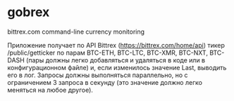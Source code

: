 # gobrex
bittrex.com command-line currency monitoring

Приложение получает по API Bittrex (https://bittrex.com/home/api) тикер /public/getticker по парам BTC-ETH, BTC-LTC, BTC-XMR, BTC-NXT, BTC-DASH (пары должны легко добавляться и удаляться в коде или в конфигурационном файле) и, если изменилось значение Last, выводить его в лог. Запросы должны выполняться параллельно, но с ограничением 3 запроса в секунду (это значение должно легко меняться на любое другое).
